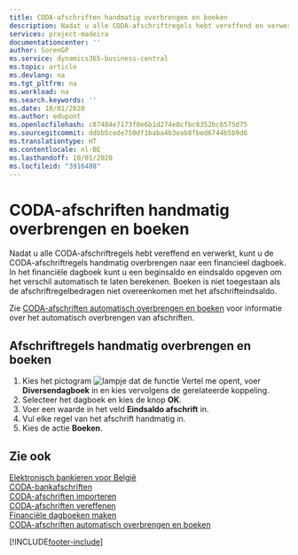 ```yaml
---
title: CODA-afschriften handmatig overbrengen en boeken
description: Nadat u alle CODA-afschriftregels hebt vereffend en verwerkt, kunt u de CODA-afschriftregels handmatig overbrengen naar een financieel dagboek.
services: project-madeira
documentationcenter: ''
author: SorenGP
ms.service: dynamics365-business-central
ms.topic: article
ms.devlang: na
ms.tgt_pltfrm: na
ms.workload: na
ms.search.keywords: ''
ms.date: 10/01/2020
ms.author: edupont
ms.openlocfilehash: c87484e7173f0e6b1d274e8cfbc8352bc6575d75
ms.sourcegitcommit: ddbb5cede750df1baba4b3eab8fbed6744b5b9d6
ms.translationtype: HT
ms.contentlocale: nl-BE
ms.lasthandoff: 10/01/2020
ms.locfileid: "3916488"
---
```

# <a name="manually-transfer-and-post-coda-statements"></a>CODA-afschriften handmatig overbrengen en boeken
Nadat u alle CODA-afschriftregels hebt vereffend en verwerkt, kunt u de CODA-afschriftregels handmatig overbrengen naar een financieel dagboek. In het financiële dagboek kunt u een beginsaldo en eindsaldo opgeven om het verschil automatisch te laten berekenen. Boeken is niet toegestaan als de afschriftregelbedragen niet overeenkomen met het afschrifteindsaldo.  

Zie [CODA-afschriften automatisch overbrengen en boeken](how-to-automatically-transfer-and-post-coda-statements.md) voor informatie over het automatisch overbrengen van afschriften.  

## <a name="to-manually-transfer-and-post-statement-lines"></a>Afschriftregels handmatig overbrengen en boeken  

1.  Kies het pictogram ![lampje dat de functie Vertel me opent](../../media/ui-search/search_small.png "Vertel me wat u wilt doen"), voer **Diversendagboek** in en kies vervolgens de gerelateerde koppeling.  
2.  Selecteer het dagboek en kies de knop **OK**.  
3.  Voer een waarde in het veld **Eindsaldo afschrift** in.  
4.  Vul elke regel van het afschrift handmatig in.  
5.  Kies de actie **Boeken**.  

## <a name="see-also"></a>Zie ook  
 [Elektronisch bankieren voor België](belgian-electronic-banking.md)   
 [CODA-bankafschriften](coda-bank-statements.md)   
 [CODA-afschriften importeren](how-to-import-coda-statements.md)   
 [CODA-afschriften vereffenen](how-to-apply-coda-statements.md)   
 [Financiële dagboeken maken](how-to-create-financial-journals.md)   
 [CODA-afschriften automatisch overbrengen en boeken](how-to-automatically-transfer-and-post-coda-statements.md)


[!INCLUDE[footer-include](../../includes/footer-banner.md)]